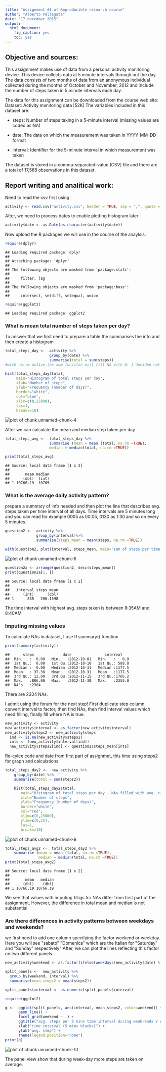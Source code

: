 ```yaml
---
title: "Assignment #1 of Reproducible research course"
author: "Alberto Pellegata"
date: "17 december 2015"
output: 
  html_document: 
    fig_caption: yes
    toc: yes
---
```


## Objective and sources:
This assignment makes use of data from a personal activity monitoring device. This device collects data at 5 minute intervals through out the day. The data consists of two months of data from an anonymous individual collected during the months of October and November, 2012 and include the number of steps taken in 5 minute intervals each day.

The data for this assignment can be downloaded from the course web site:
Dataset: Activity monitoring data [52K]
The variables included in this dataset are:

* steps: Number of steps taking in a 5-minute interval (missing values are coded as NA)

* date: The date on which the measurement was taken in YYYY-MM-DD format

* interval: Identifier for the 5-minute interval in which measurement was taken

The dataset is stored in a comma-separated-value (CSV) file and there are a total of 17,568 observations in this dataset.

## Report writing and analitical work:

Need to read the csv first using:

```r
activity <- read.csv("activity.csv", header = TRUE, sep = ",", quote = "\"" , na.strings = "NA")
```




After, we need to process dates to enable plotting histogram later

```r
activity$date <- as.Date(as.character(activity$date))
```

Now upload the R packages we will use in the course of the anaylsis. 


```r
require(dplyr)
```

```
## Loading required package: dplyr
## 
## Attaching package: 'dplyr'
## 
## The following objects are masked from 'package:stats':
## 
##     filter, lag
## 
## The following objects are masked from 'package:base':
## 
##     intersect, setdiff, setequal, union
```

```r
require(ggplot2)
```

```
## Loading required package: ggplot2
```

### What is mean total number of steps taken per day?

To answer that we first need to prepare a table the summarises the info and then create a histogram 


```r
total_steps_day <-  activity %>%
                    group_by(date) %>%
                    summarise(total = sum(steps)) 
#with na.rm active the sum funciton will fill NA with 0: I decided not to activate it.

hist(total_steps_day$total, 
     main="Histogram of total steps per day",
     xlab="Number of steps",
     ylab="Frequency (number of days)",
     border="white",
     col="blue",
     xlim=c(0,25000),
     las=1,
     breaks=10)
```

![plot of chunk unnamed-chunk-4](figuresunnamed-chunk-4-1.png) 

After we can calculate the mean and median step taken per day

```r
total_steps_avg <-  total_steps_day %>%
                    summarise (mean = mean (total, na.rm =TRUE),
                    median = median(total, na.rm =TRUE))

print(total_steps_avg)
```

```
## Source: local data frame [1 x 2]
## 
##       mean median
##      (dbl)  (int)
## 1 10766.19  10765
```

### What is the average daily activity pattern?
prepare a summary of info needed and then plot the line that describes avg. steps taken per time interval of all days. Time intervals are 5 minutes long and you can read for example 0005 as 00:05, 0130 as 1:30 and so on every 5 minutes.


```r
question2 <-  activity %>%
              group_by(interval)%>%
              summarise(steps_mean = mean(steps, na.rm =TRUE))

with(question2, plot(interval, steps_mean, main="sum of steps per time interval", type="l", col="blue"))
```

![plot of chunk unnamed-chunk-6](figures/unnamed-chunk-6-1.png) 

```r
question2a <- arrange(question2, desc(steps_mean))
print(question2a[1, ])
```

```
## Source: local data frame [1 x 2]
## 
##   interval steps_mean
##      (int)      (dbl)
## 1      835   206.1698
```
The time interval with highest avg. steps taken is between 8:35AM and 8:40AM


### Imputing missing values

To calculate NAs in dataset, I use R summary() function


```r
print(summary(activity))
```

```
##      steps             date               interval     
##  Min.   :  0.00   Min.   :2012-10-01   Min.   :   0.0  
##  1st Qu.:  0.00   1st Qu.:2012-10-16   1st Qu.: 588.8  
##  Median :  0.00   Median :2012-10-31   Median :1177.5  
##  Mean   : 37.38   Mean   :2012-10-31   Mean   :1177.5  
##  3rd Qu.: 12.00   3rd Qu.:2012-11-15   3rd Qu.:1766.2  
##  Max.   :806.00   Max.   :2012-11-30   Max.   :2355.0  
##  NA's   :2304
```

There are 2304 NAs.

I admit using the forum for the next step! 
First duplicate step column, convert interval to factor, then find NAs, then find interval values which need filling, finally fill where NA is true.



```r
new_activity <- activity
new_activity$interval <- as.factor(new_activity$interval)
new_activity$steps2 <- new_activity$steps
  ind <- is.na(new_activity$steps2)
  ints <- (new_activity$interval[ind])
  new_activity$steps2[ind] <- question2$steps_mean[ints]
```

Re-cylce code and date from first part of assignmet, this time using steps2 for graph and calculations

```r
total_steps_day2 <-  new_activity %>%
    group_by(date) %>%
    summarise(total = sum(steps2)) 

    hist(total_steps_day2$total, 
       main="Histogram of total steps per day - NAs filled with avg. time interval",
       xlab="Number of steps",
       ylab="Frequency (number of days)",
       border="white",
       col="red",
       xlim=c(0,25000),
       ylim=c(0,25),
       las=1,
       breaks=10)
```

![plot of chunk unnamed-chunk-9](figures/unnamed-chunk-9-1.png) 

```r
total_steps_avg2 <-  total_steps_day2 %>%
    summarise (mean = mean (total, na.rm =TRUE),
               median = median(total, na.rm =TRUE))
print(total_steps_avg2)
```

```
## Source: local data frame [1 x 2]
## 
##       mean   median
##      (dbl)    (dbl)
## 1 10766.19 10766.19
```

We see that values with imputing filligs for NAs differ from first part of the assignment. However, the difference in total mean and median is not substantial.

### Are there differences in activity patterns between weekdays and weekends?
we first need to add one column specifying the factor weekend or weekday.
Here you will see "sabato" "Domenica" which are the Italian for "Saturday" and "Sunday" respectively"
After, we can plot the lines reflecting this factor on two different panels.


```r
new_activity$weekend <- as.factor(ifelse(weekdays(new_activity$date) %in% c("domenica", "sabato"), "week-ends", "week-days"))

split_panels <-  new_activity %>%
  group_by(weekend, interval) %>%
  summarise(mean_steps2 = mean(steps2))

split_panels$interval <- as.numeric(split_panels$interval)

require(ggplot2)

g <-  ggplot(split_panels, aes(interval, mean_steps2, color=weekend)) +
      geom_line() +
      facet_grid(weekend ~ .) +
      ggtitle("avg. steps per 5 mins time interval during week-ends v week-days") + 
      xlab("time interval (5 mins blocks)") + 
      ylab("avg. step") +
      theme(legend.position="none")
print(g)
```

![plot of chunk unnamed-chunk-10](figures/unnamed-chunk-10-1.png) 

The panel view show that during week-day more steps are taken on average.
